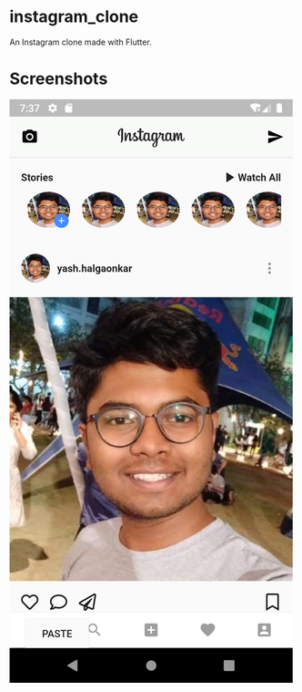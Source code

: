 # instagram_clone

An Instagram clone made with Flutter.

# Screenshots
![Alt text](/SS/insta_home.png?raw=true)

